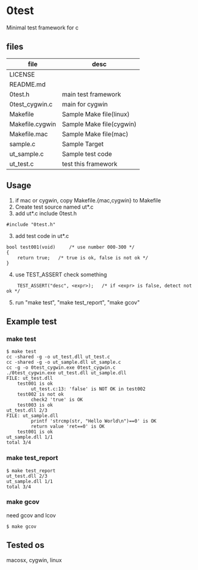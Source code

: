 # 0test
Minimal test framework for c

## files

| file            | desc                        |
|-----------------|-----------------------------|
| LICENSE         |                             |
| README.md       |                             |
| 0test.h         | main test framework         |
| 0test_cygwin.c  | main for cygwin             |
| Makefile        | Sample Make file(linux)     |
| Makefile.cygwin | Sample Make file(cygwin)    |
| Makefile.mac    | Sample Make file(mac)       |
| sample.c        | Sample Target               |
| ut_sample.c     | Sample test code            |
| ut_test.c       | test this framework         |

## Usage

1. if mac or cygwin, copy Makefile.{mac,cygwin} to Makefile
1. Create test source named ut*.c
2. add ut*.c include 0test.h
```
#include "0test.h"
```
3. add test code in ut*.c
```
bool test001(void)     /* use number 000-300 */
{
	return true;   /* true is ok, false is not ok */
}
```
4. use TEST_ASSERT check something
```
    TEST_ASSERT("desc", <expr>);   /* if <expr> is false, detect not ok */
```
5. run "make test", "make test_report", "make gcov"


## Example test

### make test

```
$ make test
cc -shared -g -o ut_test.dll ut_test.c
cc -shared -g -o ut_sample.dll ut_sample.c
cc -g -o 0test_cygwin.exe 0test_cygwin.c
./0test_cygwin.exe ut_test.dll ut_sample.dll
FILE: ut_test.dll
    test001 is ok
         ut_test.c:13: 'false' is NOT OK in test002
    test002 is not ok
         check2 'true' is OK
    test003 is ok
ut_test.dll 2/3
FILE: ut_sample.dll
         printf 'strcmp(str, "Hello World\n")==0' is OK
         return value 'ret==0' is OK
    test001 is ok
ut_sample.dll 1/1
total 3/4
```

### make test_report

```
$ make test_report
ut_test.dll 2/3
ut_sample.dll 1/1
total 3/4
```

### make gcov

need gcov and lcov

```
$ make gcov
```

## Tested os

macosx, cygwin, linux
